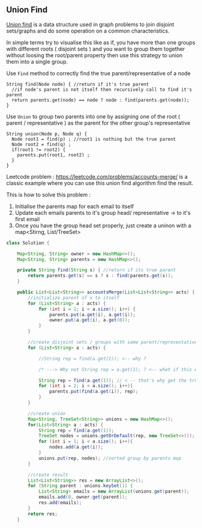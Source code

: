 ## Union Find

[Union find](https://www.youtube.com/watch?v=ayW5B2W9hfo) is a data structure used in graph problems to join disjoint sets/graphs and do some operation on a common characteristics.

In simple terms try to visualise this like as if, you have more than one groups with different roots ( disjoint sets )
and you want to group them together without loosing the root/parent property then use this strategy to union them into a single group.

Use `Find` method to correctly find the true parent/representative of a node
```
String find(Node node) { //return if it's true parent
  //if node's parent is not itself then recursively call to find it's parent
  return parents.get(node) == node ? node : find(parents.get(node)); 
}
```

Use `Union` to group two parents into one by assigning one of the root ( parent / representative ) as the parent for the other group's representative
```
String union(Node p, Node q) {
  Node root1 = find(p) ; //root1 is nothing but the true parent
  Node root2 = find(q) ;
  if(root1 != root2) {
    parents.put(root1, root2) ;
  }
}
```

Leetcode problem : https://leetcode.com/problems/accounts-merge/ is a classic example where you can use this union find algorithm find the result.

This is how to solve this problem :
1. Initialise the parents map for each email to itself
2. Update each emails parents to it's group head/ representative -> to it's first email
3. Once you have the group head set properly, just create a uninon with a map<Stirng, List/TreeSet<String>>

```java
class Solution {

    Map<String, String> owner = new HashMap<>();
    Map<String, String> parents = new HashMap<>();

    private String find(String s) { //return if its true parent
        return parents.get(s) == s ? s : find(parents.get(s));
    }

    public List<List<String>> accountsMerge(List<List<String>> acts) {
        //initialize parent of x to itself
        for (List<String> a : acts) {
            for (int i = 1; i < a.size(); i++) {
                parents.put(a.get(i), a.get(i));
                owner.put(a.get(i), a.get(0));
            }
        }

        //create disjoint sets / groups with same parent/representative
        for (List<String> a : acts) {

            //String rep = find(a.get(1)); <-- why ?

            /* ---> Why not String rep = a.get(1); ? <-- what if this exists in another group */

            String rep = find(a.get(1)); // < -- that's why get the true parent for each email
            for (int i = 2; i < a.size(); i++){
                parents.put(find(a.get(i)), rep);
            }
        }

        //create union
        Map<String, TreeSet<String>> unions = new HashMap<>();
        for(List<String> a : acts) {
            String rep = find(a.get(1));
            TreeSet nodes = unions.getOrDefault(rep, new TreeSet<>());
            for (int i = 1; i < a.size(); i++){
                nodes.add(a.get(i));
            }
            unions.put(rep, nodes); //sorted group by parents map
        }

        //create result
        List<List<String>> res = new ArrayList<>();
        for (String parent : unions.keySet()) {
            List<String> emails = new ArrayList(unions.get(parent));
            emails.add(0, owner.get(parent));
            res.add(emails);
        }
        return res;
    }
```


